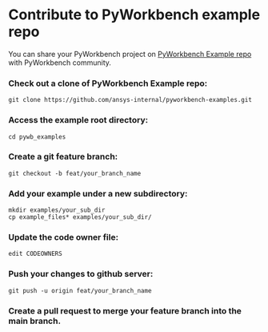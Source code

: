 Contribute to PyWorkbench example repo
======================================

You can share your PyWorkbench project on [PyWorkbench Example repo](https://github.com/ansys-internal/pyworkbench-examples) with PyWorkbench community.


### Check out a clone of PyWorkbench Example repo:
```
git clone https://github.com/ansys-internal/pyworkbench-examples.git
```
### Access the example root directory:
```
cd pywb_examples
```
### Create a git feature branch:
```
git checkout -b feat/your_branch_name
```
### Add your example under a new subdirectory:
```
mkdir examples/your_sub_dir
cp example_files* examples/your_sub_dir/
```
### Update the code owner file:
```
edit CODEOWNERS
```
### Push your changes to github server:
```
git push -u origin feat/your_branch_name
```

### Create a pull request to merge your feature branch into the main branch.

